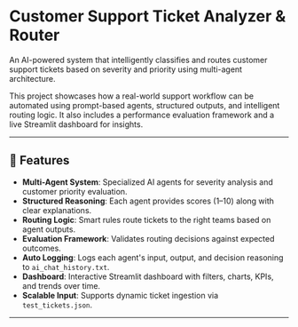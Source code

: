 # Customer Support Ticket Analyzer & Router

An AI-powered system that intelligently classifies and routes customer support tickets based on severity and priority using multi-agent architecture.

This project showcases how a real-world support workflow can be automated using prompt-based agents, structured outputs, and intelligent routing logic. It also includes a performance evaluation framework and a live Streamlit dashboard for insights.

---

## 🚀 Features

- **Multi-Agent System**: Specialized AI agents for severity analysis and customer priority evaluation.
- **Structured Reasoning**: Each agent provides scores (1–10) along with clear explanations.
- **Routing Logic**: Smart rules route tickets to the right teams based on agent outputs.
- **Evaluation Framework**: Validates routing decisions against expected outcomes.
- **Auto Logging**: Logs each agent's input, output, and decision reasoning to `ai_chat_history.txt`.
- **Dashboard**: Interactive Streamlit dashboard with filters, charts, KPIs, and trends over time.
- **Scalable Input**: Supports dynamic ticket ingestion via `test_tickets.json`.

---

